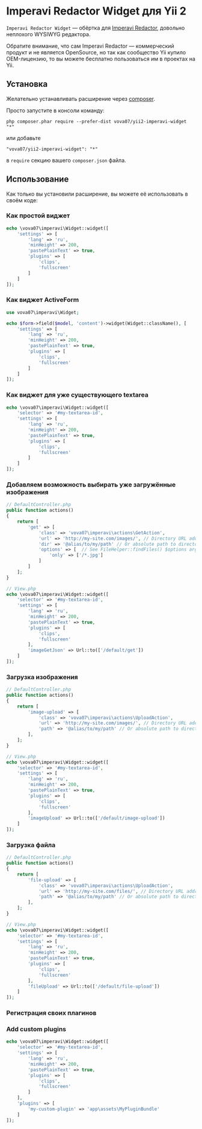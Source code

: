 Imperavi Redactor Widget для Yii 2
==================================

`Imperavi Redactor Widget` — обёртка для [Imperavi Redactor](http://imperavi.com/redactor/),
довольно неплохого WYSIWYG редактора.

Обратите внимание, что сам Imperavi Redactor — коммерческий продукт и не является
OpenSource, но так как сообщество Yii купило OEM-лицензию, то вы можете бесплатно
пользоваться им в проектах на Yii.

Установка
---------

Желательно устанавливать расширение через [composer](http://getcomposer.org/download/).

Просто запустите в консоли команду:

```
php composer.phar require --prefer-dist vova07/yii2-imperavi-widget "*"
```

или добавьте

```
"vova07/yii2-imperavi-widget": "*"
```

в `require` секцию вашего `composer.json` файла.


Использование
-------------

Как только вы установили расширение, вы можете её использовать в своём коде:

### Как простой виджет ###

```php
echo \vova07\imperavi\Widget::widget([
    'settings' => [
        'lang' => 'ru',
        'minHeight' => 200,
        'pastePlainText' => true,
        'plugins' => [
            'clips',
            'fullscreen'
        ]
    ]
]);
```

### Как виджет ActiveForm ###

```php
use vova07\imperavi\Widget;

echo $form->field($model, 'content')->widget(Widget::className(), [
    'settings' => [
        'lang' => 'ru',
        'minHeight' => 200,
        'pastePlainText' => true,
        'plugins' => [
            'clips',
            'fullscreen'
        ]
    ]
]);
```

### Как виджет для уже существующего textarea ###

```php
echo \vova07\imperavi\Widget::widget([
    'selector' => '#my-textarea-id',
    'settings' => [
        'lang' => 'ru',
        'minHeight' => 200,
        'pastePlainText' => true,
        'plugins' => [
            'clips',
            'fullscreen'
        ]
    ]
]);
```

### Добавляем возможность выбирать уже загружённые изображения ###

```php
// DefaultController.php
public function actions()
{
    return [
        'get' => [
            'class' => 'vova07\imperavi\actions\GetAction',
            'url' => 'http://my-site.com/images/', // Directory URL address, where files are stored.
            'dir' => '@alias/to/my/path' // Or absolute path to directory where files are stored.
            'options' => [  // See FileHelper::findFiles() $options argument.
                'only' => ['/*.jpg']
            ]
        ]
    ];
}

// View.php
echo \vova07\imperavi\Widget::widget([
    'selector' => '#my-textarea-id',
    'settings' => [
        'lang' => 'ru',
        'minHeight' => 200,
        'pastePlainText' => true,
        'plugins' => [
            'clips',
            'fullscreen'
        ],
        'imageGetJson' => Url::to(['/default/get'])
    ]
]);
```

### Загрузка изображения ###

```php
// DefaultController.php
public function actions()
{
    return [
        'image-upload' => [
            'class' => 'vova07\imperavi\actions\UploadAction',
            'url' => 'http://my-site.com/images/', // Directory URL address, where files are stored.
            'path' => '@alias/to/my/path' // Or absolute path to directory where files are stored.
        ],
    ];
}

// View.php
echo \vova07\imperavi\Widget::widget([
    'selector' => '#my-textarea-id',
    'settings' => [
        'lang' => 'ru',
        'minHeight' => 200,
        'pastePlainText' => true,
        'plugins' => [
            'clips',
            'fullscreen'
        ],
        'imageUpload' => Url::to(['/default/image-upload'])
    ]
]);
```

### Загрузка файла ###

```php
// DefaultController.php
public function actions()
{
    return [
        'file-upload' => [
            'class' => 'vova07\imperavi\actions\UploadAction',
            'url' => 'http://my-site.com/files/', // Directory URL address, where files are stored.
            'path' => '@alias/to/my/path' // Or absolute path to directory where files are stored.
        ],
    ];
}

// View.php
echo \vova07\imperavi\Widget::widget([
    'selector' => '#my-textarea-id',
    'settings' => [
        'lang' => 'ru',
        'minHeight' => 200,
        'pastePlainText' => true,
        'plugins' => [
            'clips',
            'fullscreen'
        ],
        'fileUpload' => Url::to(['/default/file-upload'])
    ]
]);
```

### Регистрация своих плагинов ###

### Add custom plugins ###

```php
echo \vova07\imperavi\Widget::widget([
    'selector' => '#my-textarea-id',
    'settings' => [
        'lang' => 'ru',
        'minHeight' => 200,
        'pastePlainText' => true,
        'plugins' => [
            'clips',
            'fullscreen'
        ]
    ],
    'plugins' => [
        'my-custom-plugin' => 'app\assets\MyPluginBundle'
    ]
]);
```